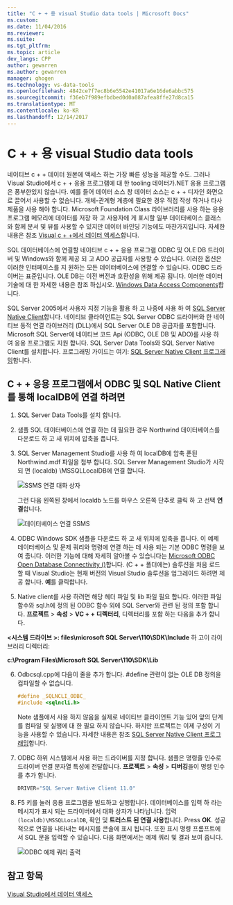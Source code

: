 ```yaml
---
title: "C + + 용 visual Studio data tools | Microsoft Docs"
ms.custom: 
ms.date: 11/04/2016
ms.reviewer: 
ms.suite: 
ms.tgt_pltfrm: 
ms.topic: article
dev_langs: CPP
author: gewarren
ms.author: gewarren
manager: ghogen
ms.technology: vs-data-tools
ms.openlocfilehash: 4842ce7f7ec8b6e5542e41017a6e16de6abbc575
ms.sourcegitcommit: f36eb7f989efbdbed0d0a087afea8ffe27d8ca15
ms.translationtype: MT
ms.contentlocale: ko-KR
ms.lasthandoff: 12/14/2017
---
```

# <a name="visual-studio-data-tools-for-c"></a>C + + 용 visual Studio data tools

네이티브 c + + 데이터 원본에 액세스 하는 가장 빠른 성능을 제공할 수도. 그러나 Visual Studio에서 c + + 응용 프로그램에 대 한 tooling 데이터가.NET 응용 프로그램은 풍부한있지 않습니다. 예를 들어 데이터 소스 창 데이터 소스는 c + + 디자인 화면으로 끌어서 사용할 수 없습니다. 개체-관계형 계층에 필요한 경우 직접 작성 하거나 타사 제품을 사용 해야 합니다.  Microsoft Foundation Class 라이브러리를 사용 하는 응용 프로그램 메모리에 데이터를 저장 하 고 사용자에 게 표시할 일부 데이터베이스 클래스와 함께 문서 및 뷰를 사용할 수 있지만 데이터 바인딩 기능에도 마찬가지입니다. 자세한 내용은 참조 [Visual c + +에서 데이터 액세스](/cpp/data/data-access-in-cpp)합니다.  
  
SQL 데이터베이스에 연결할 네이티브 c + + 응용 프로그램 ODBC 및 OLE DB 드라이버 및 Windows와 함께 제공 되 고 ADO 공급자를 사용할 수 있습니다. 이러한 옵션은 이러한 인터페이스를 지 원하는 모든 데이터베이스에 연결할 수 있습니다. ODBC 드라이버는 표준입니다. OLE DB는 이전 버전과 호환성을 위해 제공 됩니다. 이러한 데이터 기술에 대 한 자세한 내용은 참조 하십시오. [Windows Data Access Components](https://msdn.microsoft.com/en-us/library/windows/desktop/aa968814.aspx)합니다.  
  
SQL Server 2005에서 사용자 지정 기능을 활용 하 고 나중에 사용 하 여 [SQL Server Native Client](/sql/relational-databases/native-client/sql-server-native-client)합니다. 네이티브 클라이언트는 SQL Server ODBC 드라이버와 한 네이티브 동적 연결 라이브러리 (DLL)에서 SQL Server OLE DB 공급자를 포함합니다. Microsoft SQL Server에 네이티브 코드 Api (ODBC, OLE DB 및 ADO)를 사용 하 여 응용 프로그램도 지원 합니다.  SQL Server Data Tools와 SQL Server Native Client를 설치합니다. 프로그래밍 가이드는 여기: [SQL Server Native Client 프로그래밍](/sql/sql-docs/docs/relational-databases/native-client/sql-server-native-client-programming)합니다.  
  
## <a name="to-connect-to-localdb-through-odbc-and-sql-native-client-from-a-c-application"></a>C + + 응용 프로그램에서 ODBC 및 SQL Native Client를 통해 localDB에 연결 하려면  
  
1.  SQL Server Data Tools를 설치 합니다.  
  
2.  샘플 SQL 데이터베이스에 연결 하는 데 필요한 경우 Northwind 데이터베이스를 다운로드 하 고 새 위치에 압축을 풉니다.  
  
3.  SQL Server Management Studio를 사용 하 여 localDB에 압축 푼된 Northwind.mdf 파일을 첨부 합니다. SQL Server Management Studio가 시작 되 면 (localdb) \MSSQLLocalDB에 연결 합니다.  
  
     ![SSMS 연결 대화 상자](../data-tools/media/raddata-ssms-connect-dialog.png "raddata SSMS 연결 대화 상자")  
  
     그런 다음 왼쪽된 창에서 localdb 노드를 마우스 오른쪽 단추로 클릭 하 고 선택 **연결**합니다.  
  
     ![데이터베이스 연결 SSMS](../data-tools/media/raddata-ssms-attach-database.png "raddata SSMS 연결할 데이터베이스")  
  
4.  ODBC Windows SDK 샘플을 다운로드 하 고 새 위치에 압축을 풉니다. 이 예제 데이터베이스 및 문제 쿼리와 명령에 연결 하는 데 사용 되는 기본 ODBC 명령을 보여 줍니다. 이러한 기능에 대해 자세히 알아볼 수 있습니다는 [Microsoft ODBC Open Database Connectivity ()](https://msdn.microsoft.com/en-us/library/windows/desktop/ms710252.aspx)합니다. (C + + 폴더에는) 솔루션을 처음 로드할 때 Visual Studio는 현재 버전의 Visual Studio 솔루션을 업그레이드 하려면 제공 합니다. **예**를 클릭합니다.  
  
5.  Native client를 사용 하려면 해당 헤더 파일 및 lib 파일 필요 합니다. 이러한 파일 함수와 sql.h에 정의 된 ODBC 함수 외에 SQL Server와 관련 된 정의 포함 합니다. **프로젝트** > **속성** > **VC + + 디렉터리**, 디렉터리를 포함 하는 다음을 추가 합니다.  
  
 **\<시스템 드라이브 >: files\microsoft SQL Server\110\SDK\Include** 하 고이 라이브러리 디렉터리:  
  
 **c:\Program Files\Microsoft SQL Server\110\SDK\Lib**  
  
6.  Odbcsql.cpp에 다음이 줄을 추가 합니다. #define 관련이 없는 OLE DB 정의을 컴파일할 수 없습니다.  
  
    ```cpp
    #define _SQLNCLI_ODBC_  
    #include <sqlncli.h>  
    ```  
  
    Note 샘플에서 사용 하지 않음을 실제로 네이티브 클라이언트 기능 있어 앞의 단계를 컴파일 및 실행에 대 한 필요 하지 않습니다. 하지만 프로젝트는 이제 구성이 기능을 사용할 수 있습니다. 자세한 내용은 참조 [SQL Server Native Client 프로그래밍](/sql/relational-databases/native-client/sql-server-native-client)합니다.  
  
7.  ODBC 하위 시스템에서 사용 하는 드라이버를 지정 합니다. 샘플은 명령줄 인수로 드라이버 연결 문자열 특성에 전달합니다. **프로젝트** > **속성** > **디버깅**을이 명령 인수를 추가 합니다.  
  
    ```cpp
    DRIVER="SQL Server Native Client 11.0"  
    ```  
  
8.  F5 키를 눌러 응용 프로그램을 빌드하고 실행합니다. 데이터베이스를 입력 하 라는 메시지가 표시 되는 드라이버에서 대화 상자가 나타납니다. 입력 `(localdb)\MSSQLLocalDB`, 확인 및 **트러스트 된 연결 사용**합니다. Press **OK**. 성공적으로 연결을 나타내는 메시지를 콘솔에 표시 됩니다. 또한 표시 명령 프롬프트에서 SQL 문을 입력할 수 있습니다. 다음 화면에서는 예제 쿼리 및 결과 보여 줍니다.  
  
     ![ODBC 예제 쿼리 출력](../data-tools/media/raddata-odbc-sample-query-output.png "raddata ODBC 샘플 쿼리 출력")  
  
## <a name="see-also"></a>참고 항목

[Visual Studio에서 데이터 액세스](../data-tools/accessing-data-in-visual-studio.md)